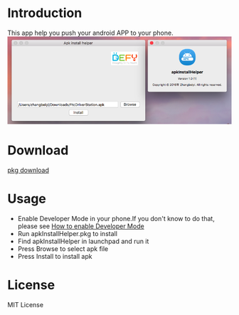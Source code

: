 # Introduction
This app help you push your android APP to your phone. 
![Preview](https://github.com/Beiyi/apk_install_helper/blob/master/preview.png)

# Download
[pkg download](https://m.bsdefz.edu.cn/mod/resource/view.php?id=6295)

# Usage
- Enable Developer Mode in your phone.If you don't know to do that, please see [How to enable Developer Mode](https://github.com/Beiyi/apk_install_helper/tree/master/guide#1-how-to-enable-developer-mode)
- Run apkInstallHelper.pkg to install
- Find apkInstallHelper in launchpad and run it
- Press Browse to select apk file
- Press Install to install apk

# License
MIT License
